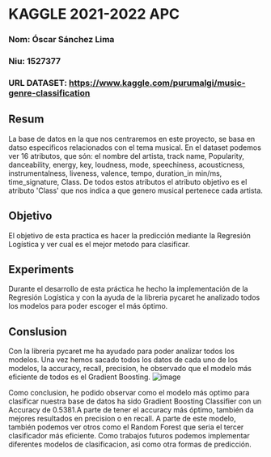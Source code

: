 # KAGGLE 2021-2022 APC
### Nom: Óscar Sánchez Lima
### Niu: 1527377  
### URL DATASET: https://www.kaggle.com/purumalgi/music-genre-classification

## Resum
La base de datos en la que nos centraremos en este proyecto, se basa en datso especificos relacionados con el tema musical. En el dataset podemos ver 16 atributos, que són: el nombre del artista, track name, Popularity, danceability,	energy,	key,	loudness,	mode,	speechiness,	acousticness,	instrumentalness,	liveness,	valence,	tempo,	duration_in min/ms,	time_signature,	Class. De todos estos atributos el atributo objetivo es el atributo 'Class' que nos indica a que genero musical pertenece cada artista. 

## Objetivo
El objetivo de esta practica es hacer la predicción mediante la Regresión Logística y ver cual es el mejor metodo para clasificar.

## Experiments
Durante el desarrollo de esta práctica he hecho la implementación de la Regresión Logística y con la ayuda de la libreria pycaret he analizado todos los modelos para poder escoger el más óptimo. 

## Conslusion
Con la libreria pycaret me ha ayudado para poder analizar todos los modelos. Una vez hemos sacado todos los datos de cada uno de los modelos, la accuracy, recall, precision, he observado que el modelo más eficiente de todos es el Gradient Boosting. 
![image](https://user-images.githubusercontent.com/65301069/149672412-3aeb37e7-e180-4c6c-9185-00838706b06a.png)

Como conclusion, he podido observar como el modelo más optimo para clasificar nuestra base de datos ha sido Gradient Boosting Classifier con un Accuracy de 0.5381.A parte de tener el accuracy más óptimo, también da mejores resultados en precision o en recall. A parte de este modelo, también podemos ver otros como el Random Forest que seria el tercer clasificador más eficiente. 
Como trabajos futuros podemos implementar diferentes modelos de clasificacion, asi como otra formas de predicción. 

